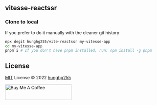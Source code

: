 ## vitesse-reactssr

### Clone to local

If you prefer to do it manually with the cleaner git history

```bash
npx degit hunghg255/vite-reactssr my-vitesse-app
cd my-vitesse-app
pnpm i # If you don't have pnpm installed, run: npm install -g pnpm
```

## License

[MIT](./LICENSE) License © 2022 [hunghg255](https://github.com/hunghg255)

<a href="https://github.com/hunghg255/sponsor" target="_blank"><img src="https://cdn.buymeacoffee.com/buttons/default-orange.png" alt="Buy Me A Coffee" style="height: 51px !important;width: 217px !important;" ></a>

